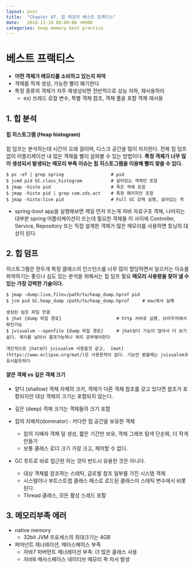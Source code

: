 ```yaml
---
layout: post
title:  "Chapter 07. 힙 메모리 베스트 프랙티스"
date:   2018-11-19 00:00:00 +0900
categories: heap memory best practice
---
```


# 베스트 프랙티스
* **어떤 객체가 메모리를 소비하고 있는지 파악**
* 객체를 적게 생성, 가능한 빨리 폐기한다
* 특정 종류의 객체가 자주 재생성되면 전반적으로 성능 저하, 재사용하라
  - ex) 쓰레드 로컬 변수, 특별 객체 참조, 객체 풀을 포함 객체 재사용

## 1. 힙 분석
#### 힙 히스토그램 (Heap histogram)
힙 덤프는 분석하는데 시간이 오래 걸리며, 디스크 공간을 많이 차지한다.
전체 힙 덤프 없이 어플리케이션 내 많은 객체를 빨리 살펴볼 수 있는 방법이다.
**특정 객체가 너무 많이 생성되서 발생되는 메모리 부족 이슈는 힙 히스토그램을 이용해 빨리 찾을 수 있다.**

```
$ ps -ef | grep spring                  # pid
$ jcmd pid GC.class_histogram           # 살아있는 객체만 포함
$ jmap -histo pid                       # 죽은 객체 포함
$ jmap -histo pid | grep com.sds.act    # 특정 패키지만 포함
$ jmap -histo:live pid                  # Full GC 강제 실행, 살아있는 객

```

* spring-boot app을 실행해보면 제일 먼저 뜨는게 자바 자료구조 객체, 나머지는 대부분 spring 어플리케이션이 뜨는데 필요한 객체들
이 사이에 Controller, Service, Repository 또는 직접 설계한 객체가 많은 메모리를 사용하면 튜닝의 대상이 된다.


## 2. 힙 덤프
히스토그램은 한두개 특정 클래스의 인스턴스를 너무 많이 할당하면서 일으키는 이슈를 파악하기는 좋으나 심도 있는 분석을 위해서는 힙 덤프 필요
**메모리 사용량을 찾아 낼 수 있는 가장 강력한 기술이다.**

```
$ jmap -dump:live,file=/path/to/heap_dump.hprof pid
$ jcm pid GC.heap_dump /path/to/heap_dump.hprof     # mac에서 실패
```

```
생성된 덤프 파일 연결
$ jhat {dump 파일 경로}                     # http 서버로 실행, 브라우저에서 확인가능
$ jvisualvm --openfile {dump 파일 경로}     # jhat보다 기능이 많아서 더 보기 쉽다. 쿼리를 날려서 결과가능하나 쿼리 공부해야한다

개인적으로 jhat보다 jvisualvm 사용할것 같고,  [mat](https://www.eclipse.org/mat/)은 사용한적이 없다. 기능만 봤을때는 jvisualvm과 유사할듯하다
```

#### 얕은 객체 vs 깊은 객체 크기
* 얕다 (shallow) 객체 자체의 크키, 객체가 다른 객체 참조를 갖고 있다면 참조가 포함되지만 대상 객체의 크기는 포함되지 않는다.
* 깊은 (deep) 객체 크기는 객체들의 크기 포함

* 힙의 지배자(dominator) : 커다란 힙 공간을 보유한 객체
  - 힙의 지배자 객체 덜 생성, 짧은 기간만 보유, 객체 그래프 탐색 단순화, 더 작게 만들기
  - 보통 클래스 로더 크기 가장 크고, 제어할 수 없다.

* GC 루트로 바로 접근한 하는 것이 반드시 유용한 것은 아니다.
  - 대상 객체를 참조하는 스태틱, 글로벌 참조 일부를 가진 시스템 객체
  - 시스템이나 부트스트랩 클래스 패스로 로드된 클래스이 스태틱 변수에서 비롯된다.
  - Thread 클래스, 모든 활성 스레드 포함


## 3. 메모리부족 에러
* native memory
  - 32bit JVM 프로세스의 최대크기는 4GB
* 퍼머넌트 제너레이션, 메타스페이스 부족
  - 자바7 퍼버먼트 제너레이션 부족:  더 많은 클래스 사용
  - 자바8 메사스페이스 네이티브 메모리 꽉 차서 발생
